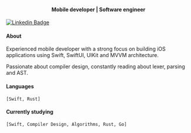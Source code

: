 <h4 align="center">Mobile developer | Software engineer</h4>

   [![Linkedin Badge](https://img.shields.io/badge/-@josymarss-black?style=flat-square&labelColor=white&logo=linkedin&logoColor=black&link=https://www.linkedin.com/in/josemar-silva-550b38124/)](https://www.linkedin.com/in/josemar-silva-550b38124/) 

#### About

Experienced mobile developer with a strong focus on building iOS applications using Swift, SwiftUI, UIKit and MVVM architecture.

Passionate about compiler design, constantly reading about lexer, parsing and AST.

#### Languages
   `[Swift, Rust]`

#### Currently studying
   `[Swift, Compiler Design, Algorithms, Rust, Go]`

    
